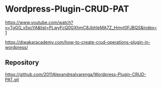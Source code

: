 # Wordpress-Plugin-CRUD-PAT
https://www.youtube.com/watch?v=TgGG_y5xcYA&list=PLwyFcQ0GXhmC8JbhIeMA7Z_Hmyt0FJBQS&index=1

https://diwakaracademy.com/how-to-create-crud-operations-plugin-in-wordpress/

## Repository
https://github.com/2011Alexandrealvarenga/Wordpress-Plugin-CRUD-PAT.git